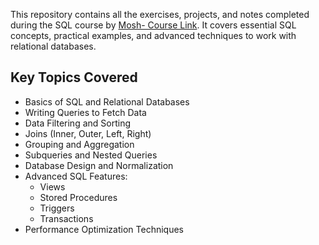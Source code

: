 This repository contains all the exercises, projects, and notes completed during the SQL course by [Mosh- Course Link](https://codewithmosh.com/p/complete-sql-mastery). It covers essential SQL concepts, practical examples, and advanced techniques to work with relational databases.

## Key Topics Covered
- Basics of SQL and Relational Databases
- Writing Queries to Fetch Data
- Data Filtering and Sorting
- Joins (Inner, Outer, Left, Right)
- Grouping and Aggregation
- Subqueries and Nested Queries
- Database Design and Normalization
- Advanced SQL Features:
  - Views
  - Stored Procedures
  - Triggers
  - Transactions
- Performance Optimization Techniques

